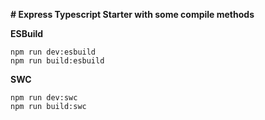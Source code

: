 **# Express Typescript Starter with some compile methods**

**ESBuild**

    npm run dev:esbuild
    npm run build:esbuild

**SWC**

    npm run dev:swc
    npm run build:swc
